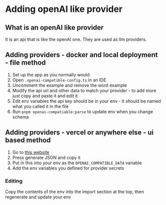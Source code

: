 # Adding openAI like provider

## What is an openAI like provider

It is an api that is like the openAI one. They are used as llm providers.

## Adding providers - docker and local deployment - file method

1. Set up the app as you normally would
2. Open `.openai-compatible-config.ts` in an IDE
3. Uncomment the example and remove the word example
4. Modify the api url and other data to match your provider - to add more just copy and paste it and edit it
5. Edit env variables the api key should be in your env - it should be named what you called it in the file
6. Run `pnpm openai-compatiable:parse` to update env when you change schema

## Adding providers - vercel or anywhere else - ui based method

1. Go to [this website](https://mcp-client-chatbot-openai-like.vercel.app/)
2. Press generate JSON and copy it
3. Put in this into your env as the `OPENAI_COMPATIBLE_DATA` variable
4. Add the env variables you defined for provider secrets

### Editing

Copy the contents of the env into the import section at the top, then regenerate and update your env
